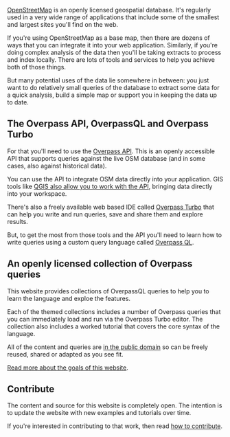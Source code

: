 [OpenStreetMap](https://openstreetmap.org) is an openly licensed geospatial database. It's regularly used in
a very wide range of applications that include some of the smallest and largest
sites you'll find on the web.

If you're using OpenStreetMap as a base map, then there are dozens of ways
that you can integrate it into your web application. Similarly, if you're
doing complex analysis of the data then you'll be taking extracts to process and
index locally. There are lots of tools and services to help you achieve both of those
things.

But many potential uses of the data lie somewhere in between: you just want to do
relatively small queries of the database to extract some data for a quick analysis,
build a simple map or support you in keeping the data up to date.

## The Overpass API, OverpassQL and Overpass Turbo

For that you'll need to use the [Overpass API](https://wiki.openstreetmap.org/wiki/Overpass_API).
This is an openly accessible API that supports queries against the live OSM database (and in some
cases, also against historical data).

You can use the API to integrate OSM data directly into your application. GIS tools
like [QGIS also allow you to work with the API](https://docs.qgis.org/3.16/en/docs/training_manual/qgis_plugins/plugin_examples.html), bringing data directly into your workspace.

There's also a freely available web based IDE called [Overpass Turbo](https://overpass-turbo.eu/)
that can help you write and run queries, save and share them and explore results.

But, to get the most from those tools and the API you'll need to learn how to write
queries using a custom query language called [Overpass QL](https://wiki.openstreetmap.org/wiki/Overpass_API/Overpass_QL).

## An openly licensed collection of Overpass queries

This website provides collections of OverpassQL queries to help you to learn the
language and exploe the features.

Each of the themed collections includes a number of Overpass queries that you can
immediately load and run via the Overpass Turbo editor. The collection also includes
a worked tutorial that covers the core syntax of the language.

All of the content and queries are [in the public domain](licence.html) so can be
freely reused, shared or adapted as you see fit.

[Read more about the goals of this website](background.html).

## Contribute

The content and source for this website is completely open. The intention is to update
the website with new examples and tutorials over time.

If you're interested in contributing to that work, then read [how to contribute](contribute.html).
